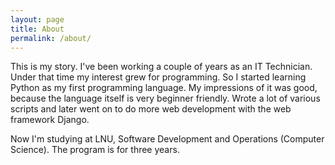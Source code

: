```yaml
---
layout: page
title: About
permalink: /about/
---
```


This is my story. I've been working a couple of years as an IT Technician. Under that time my interest grew for programming. So I started learning Python as my first programming language. My impressions of it was good, because the language itself is very beginner friendly. Wrote a lot of various scripts and later went on to do more web development with the web framework Django. 

Now I'm studying at LNU, Software Development and Operations (Computer Science). The program is for three years.
